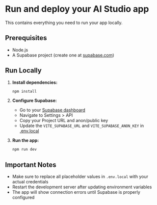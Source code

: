 # Run and deploy your AI Studio app

This contains everything you need to run your app locally.

## Prerequisites

- Node.js
- A Supabase project (create one at [supabase.com](https://supabase.com))

## Run Locally

1. **Install dependencies:**
   ```bash
   npm install
   ```

2. **Configure Supabase:**
   - Go to your [Supabase dashboard](https://supabase.com/dashboard)
   - Navigate to Settings > API
   - Copy your Project URL and anon/public key
   - Update the `VITE_SUPABASE_URL` and `VITE_SUPABASE_ANON_KEY` in [.env.local](.env.local)

3. **Run the app:**
   ```bash
   npm run dev
   ```

## Important Notes

- Make sure to replace all placeholder values in `.env.local` with your actual credentials
- Restart the development server after updating environment variables
- The app will show connection errors until Supabase is properly configured